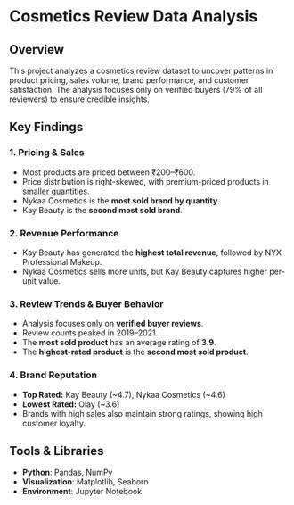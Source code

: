 # Cosmetics Review Data Analysis

## Overview
This project analyzes a cosmetics review dataset to uncover patterns in product pricing, sales volume, brand performance, and customer satisfaction. The analysis focuses only on verified buyers (79% of all reviewers) to ensure credible insights.

## Key Findings

### 1. Pricing & Sales
- Most products are priced between ₹200–₹600.
- Price distribution is right-skewed, with premium-priced products in smaller quantities.
- Nykaa Cosmetics is the **most sold brand by quantity**.
- Kay Beauty is the **second most sold brand**.

### 2. Revenue Performance
- Kay Beauty has generated the **highest total revenue**, followed by NYX Professional Makeup.
- Nykaa Cosmetics sells more units, but Kay Beauty captures higher per-unit value.

### 3. Review Trends & Buyer Behavior
- Analysis focuses only on **verified buyer reviews**.
- Review counts peaked in 2019–2021.
- The **most sold product** has an average rating of **3.9**.
- The **highest-rated product** is the **second most sold product**.

### 4. Brand Reputation
- **Top Rated:** Kay Beauty (~4.7), Nykaa Cosmetics (~4.6)
- **Lowest Rated:** Olay (~3.6)
- Brands with high sales also maintain strong ratings, showing high customer loyalty.

## Tools & Libraries
- **Python**: Pandas, NumPy
- **Visualization**: Matplotlib, Seaborn
- **Environment**: Jupyter Notebook

